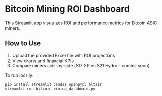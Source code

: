 
# Bitcoin Mining ROI Dashboard

This Streamlit app visualizes ROI and performance metrics for Bitcoin ASIC miners.

## How to Use

1. Upload the provided Excel file with ROI projections
2. View charts and financial KPIs
3. Compare miners side-by-side (S19 XP vs S21 Hydro - coming soon)

To run locally:
```
pip install streamlit pandas openpyxl altair
streamlit run bitcoin_mining_dashboard.py
```
